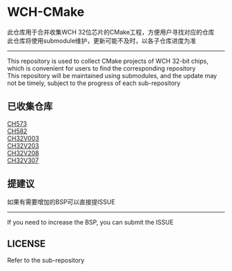 # WCH-CMake

此仓库用于合并收集WCH 32位芯片的CMake工程，方便用户寻找对应的仓库  
此仓库将使用submodule维护，更新可能不及时，以各子仓库进度为准  

---

This repository is used to collect CMake projects of WCH 32-bit chips, which is convenient for users to find the corresponding repository  
This repository will be maintained using submodules, and the update may not be timely, subject to the progress of each sub-repository  

## 已收集仓库

[CH573](https://github.com/dreamcmi/CH573-CMake)  
[CH582](https://github.com/dreamcmi/CH582-CMake)  
[CH32V003](https://github.com/dreamcmi/CH32V003-CMake)  
[CH32V203](https://github.com/dreamcmi/CH32V203-CMake)  
[CH32V208](https://github.com/dreamcmi/CH32V208-CMake)  
[CH32V307](https://github.com/dreamcmi/CH32V307-CMake)  

## 提建议
如果有需要增加的BSP可以直接提ISSUE

---

If you need to increase the BSP, you can submit the ISSUE

## LICENSE

Refer to the sub-repository
